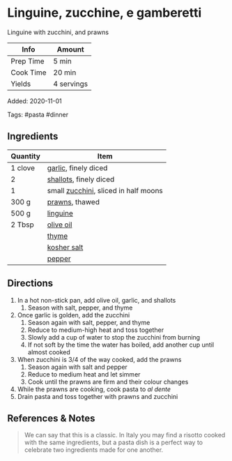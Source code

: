 # Linguine, zucchine, e gamberetti

Linguine with zucchini, and prawns

| Info      | Amount     |
| --------- | ---------- |
| Prep Time | 5 min      |
| Cook Time | 20 min     |
| Yields    | 4 servings |

Added: 2020-11-01

Tags: #pasta #dinner

## Ingredients

| Quantity | Item                                                                |
| -------- | ------------------------------------------------------------------- |
| 1 clove  | [garlic](../_ingredients/garlic.md), finely diced                   |
| 2        | [shallots](../_ingredients/shallots.md), finely diced               |
| 1        | small [zucchini](../_ingredients/zucchini.md), sliced in half moons |
| 300 g    | [prawns](../_ingredients/prawns.md), thawed                         |
| 500 g    | [linguine](../_ingredients/linguine.md)                             |
| 2 Tbsp   | [olive oil](../_ingredients/olive%20oil.md)                         |
|          | [thyme](../_ingredients/thyme.md)                                   |
|          | [kosher salt](../_ingredients/kosher%20salt.md)                     |
|          | [pepper](../_ingredients/pepper.md)                                 |

## Directions

1. In a hot non-stick pan, add olive oil, garlic, and shallots
    1. Season with salt, pepper, and thyme
2. Once garlic is golden, add the zucchini
    1. Season again with salt, pepper, and thyme
    2. Reduce to medium-high heat and toss together
    3. Slowly add a cup of water to stop the zucchini from burning
    4. If not soft by the time the water has boiled, add another cup until almost cooked
3. When zucchini is 3/4 of the way cooked, add the prawns
    1. Season again with salt and pepper
    2. Reduce to medium heat and let simmer
    3. Cook until the prawns are firm and their colour changes
4. While the prawns are cooking, cook pasta to _al dente_
5. Drain pasta and toss together with prawns and zucchini

## References & Notes

[^1]: Original recipe: Giacomo Grillo
> We can say that this is a classic.
> In Italy you may find a risotto cooked with the same ingredients, but a pasta dish is a perfect way to celebrate two ingredients made for one another.

[^2]: Try to use "elongated shallots" (aka "banana shallots") because they're sweeter and less harsh on the palate.

[^3]: Make sure that frozen prawns are completely defrosted / fresh prawns are clean (I [Giacomo] normally use raw peeled frozen prawns)
